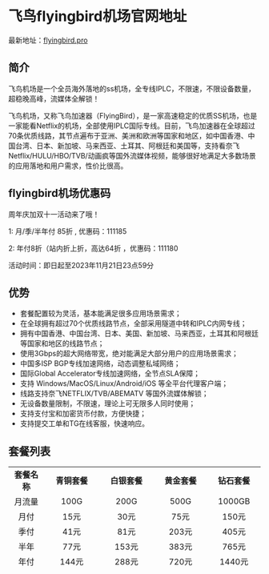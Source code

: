 # 飞鸟flyingbird机场官网地址

最新地址：[flyingbird.pro](https://fbaff01.flyb-aff01.com/auth/register?code=OzOF)

## 简介

飞鸟机场是一个全员海外落地的ss机场，全专线IPLC，不限速，不限设备数量，超稳晚高峰，流媒体全解锁！

飞鸟机场，又称飞鸟加速器（FlyingBird），是一家高速稳定的优质SS机场，也是一家能看Netflix的机场，全部使用IPLC国际专线。目前，飞鸟加速器在全球超过70条优质线路，其节点遍布于亚洲、美洲和欧洲等国家和地区，如中国香港、中国台湾、日本、新加坡、马来西亚、土耳其、阿根廷和美国等，支持看奈飞Netflix/HULU/HBO/TVB/动画疯等国外流媒体视频，能够很好地满足大多数场景的应用落地和用户需求，性价比很高。

## flyingbird机场优惠码

周年庆加双十一活动来了哦！

1: 月/季/半年付 85折 , 优惠码：111185

2: 年付8折（站内折上折，高达64折 ，优惠码：111180

活动时间：即日起至2023年11月21日23点59分

## 优势

<ul>
<li>套餐配置较为灵活，基本能满足很多应用场景需求；</li>
<li>在全球拥有超过70个优质线路节点，全部采用隧道中转和IPLC内网专线；</li>
<li>拥有中国香港、中国台湾、日本、美国、新加坡、马来西亚，土耳其和阿根廷等国家和地区的线路节点；</li>
<li>使用3Gbps的超大网络带宽，绝对能满足大部分用户的应用场景需求；</li>
<li>中国多ISP BGP专线加速网络，动态调整私域网络；</li>
<li>国际Global Accelerator专线加速网络，全节点SLA保障；</li>
<li>支持 Windows/MacOS/Linux/Android/iOS 等全平台代理客户端；</li>
<li>线路支持奈飞NETFLIX/TVB/ABEMATV 等国外流媒体解锁；</li>
<li>无设备数量限制，不限速，理论上可无限多人同时使用；</li>
<li>支持支付宝和加密货币付款，方便快捷；</li>
<li>支持提交工单和TG在线客服，快速响应。</li>
</ul>

## 套餐列表

<table style="border-collapse: collapse; width: 100%; height: 201px;">
<tbody>
<tr style="height: 26px;">
<td style="width: 11.2726%; text-align: center; height: 26px;"><strong>套餐名称</strong></td>
<td style="width: 17.2596%; text-align: center; height: 26px;"><strong>青铜套餐</strong></td>
<td style="width: 17.1843%; text-align: center; height: 26px;"><strong>白银套餐</strong></td>
<td style="width: 16.8587%; text-align: center; height: 26px;"><strong>黄金套餐</strong></td>
<td style="width: 16.7585%; text-align: center;"><strong>钻石套餐</strong></td>
</tr>
<tr style="height: 26px;">
<td style="width: 11.2726%; text-align: center; height: 26px;">月流量</td>
<td style="width: 17.2596%; text-align: center; height: 26px;">100G</td>
<td style="width: 17.1843%; text-align: center; height: 26px;">200G</td>
<td style="width: 16.8587%; text-align: center; height: 26px;">500G</td>
<td style="width: 16.7585%; text-align: center;">1000GB</td>
</tr>
<tr style="height: 26px;">
<td style="width: 11.2726%; text-align: center; height: 26px;">月付</td>
<td style="width: 17.2596%; text-align: center; height: 26px;">15元</td>
<td style="width: 17.1843%; text-align: center; height: 26px;">30元</td>
<td style="width: 16.8587%; text-align: center; height: 26px;">75元</td>
<td style="width: 16.7585%; text-align: center;">150元</td>
</tr>
<tr style="height: 26px;">
<td style="width: 11.2726%; text-align: center; height: 26px;">季付</td>
<td style="width: 17.2596%; text-align: center; height: 26px;">41元</td>
<td style="width: 17.1843%; text-align: center; height: 26px;">81元</td>
<td style="width: 16.8587%; text-align: center; height: 26px;">203元</td>
<td style="width: 16.7585%; text-align: center;">405元</td>
</tr>
<tr>
<td style="width: 11.2726%; text-align: center;">半年</td>
<td style="width: 17.2596%; text-align: center;">77元</td>
<td style="width: 17.1843%; text-align: center;">153元</td>
<td style="width: 16.8587%; text-align: center;">383元</td>
<td style="width: 16.7585%; text-align: center;">765元</td>
</tr>
<tr style="height: 26px;">
<td style="width: 11.2726%; text-align: center; height: 26px;">年付</td>
<td style="width: 17.2596%; text-align: center; height: 26px;">144元</td>
<td style="width: 17.1843%; text-align: center; height: 26px;">288元</td>
<td style="width: 16.8587%; text-align: center; height: 26px;">720元</td>
<td style="width: 16.7585%; text-align: center;">1440元</td>
</tr>
<tr>
<td style="width: 11.2726%; text-align: center;">套餐详情</td>
<td style="text-align: left; width: 51.3026%;" colspan="4">每 30 天重置流量，不限制客户端数量，不限制速度，支持所有节点线路，多数流媒体解锁，快速客服响应，全平台客户端。</td>
</tr>
</tbody>
</table>
